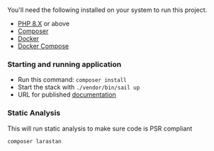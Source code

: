 # 
You'll need the following installed on your system to run this project.

- [PHP 8.X](https://www.php.net/downloads) or above
- [Composer](https://getcomposer.org)
- [Docker](https://docs.docker.com/desktop/)
- [Docker Compose](https://docs.docker.com/compose/install/)

### Starting and running application
- Run this command: `composer install`
- Start the stack with `./vendor/bin/sail up`
- URL for published [documentation](https://documenter.getpostman.com/view/5747180/UyrGCERk)

### Static Analysis
This will run static analysis to make sure code is PSR compliant

```
composer larastan
```
